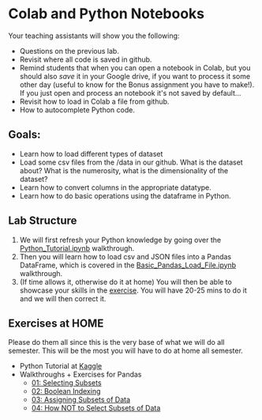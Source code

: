# Colab and Python Notebooks

Your teaching assistants will show you the following:
- Questions on the previous lab.
- Revisit where all code is saved in github.
- Remind students that when you can open a notebook in Colab, but you should also *save* it in your Google drive, if you want to process it some other day (useful to know for the Bonus assignment you have to make!). If you just open and process an notebook it's not saved by default...
- Revisit how to load in Colab a file from github.
- How to autocomplete Python code.

## Goals:

- Learn how to load different types of dataset
- Load some csv files from the /data in our github. What is the dataset about? What is the numerosity, what is the dimensionality of the dataset? 
- Learn how to convert columns in the appropriate datatype.
- Learn how to do basic operations using the dataframe in Python.

## Lab Structure
1. We will first refresh your Python knowledge by going over the  [Python_Tutorial.ipynb](https://github.com/michalis0/Business-Intelligence-and-Analytics/blob/master/week2%20-%20Pandas%20and%20Python/Python_Tutorial.ipynb) walkthrough.
2. Then you will learn how to load csv and JSON files into a Pandas DataFrame, which is covered in the [Basic_Pandas_Load_File.ipynb](https://github.com/michalis0/Business-Intelligence-and-Analytics/blob/master/week2%20-%20Pandas%20and%20Python/Basic_Pandas_Load_File.ipynb) walkthrough.
3. (If time allows it, otherwise do it at home) You will then be able to showcase your skills in the [exercise](https://github.com/michalis0/Business-Intelligence-and-Analytics/blob/master/week2%20-%20Pandas%20and%20Python/Pandas/Exercise_1.ipynb). You will have 20-25 mins to do it and we will then correct it.

## Exercises at HOME
Please do them all since this is the very base of what we will do all semester. This will be the most you will have to do at home all semester.
- Python Tutorial at [Kaggle](https://www.kaggle.com/learn/python)
- Walkthroughs + Exercises for Pandas
    - [01: Selecting Subsets](https://github.com/michalis0/Business-Intelligence-and-Analytics/blob/master/week2%20-%20Pandas%20and%20Python/Pandas/01_Selecting_Subsets_with_%5B_%5D%2C_loc_and_iloc.ipynb)
    - [02: Boolean Indexing](https://github.com/michalis0/Business-Intelligence-and-Analytics/blob/master/week2%20-%20Pandas%20and%20Python/Pandas/02%20Boolean%20Indexing.ipynb)
    - [03: Assigning Subsets of Data](https://github.com/michalis0/Business-Intelligence-and-Analytics/blob/master/week2%20-%20Pandas%20and%20Python/Pandas/03%20Assigning%20subsets%20of%20data.ipynb)
    - [04: How NOT to Select Subsets of Data](https://github.com/michalis0/Business-Intelligence-and-Analytics/blob/master/week2%20-%20Pandas%20and%20Python/Pandas/04%20How%20NOT%20to%20select%20subsets%20of%20data.ipynb)

